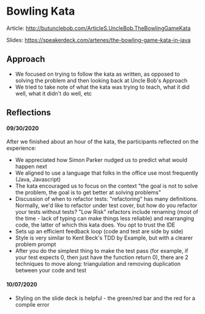 # Bowling Kata 
Article: http://butunclebob.com/ArticleS.UncleBob.TheBowlingGameKata

Slides: https://speakerdeck.com/artenes/the-bowling-game-kata-in-java

## Approach 
- We focused on trying to follow the kata as written, as opposed to solving the problem and then looking back at Uncle Bob's Approach
- We tried to take note of what the kata was trying to teach, what it did well, what it didn't do well, etc 

## Reflections
#### 09/30/2020
After we finished about an hour of the kata, the participants reflected on the experience:
- We appreciated how Simon Parker nudged us to predict what would happen next
- We aligned to use a language that folks in the office use most frequently (Java, Javascript)
- The kata encouraged us to focus on the context "the goal is not to solve the problem, the goal is to get better at solving problems"
- Discussion of when to refactor tests: "refactoring" has many definitions. Normally, we'd like to refactor under test cover, but how do you refactor 
your tests without tests? 
"Low Risk" refactors include renaming (most of the time - lack of typing can make things less reliable) and rearranging code, the latter of which this 
kata does. You opt to trust the IDE
- Sets up an efficient feedback loop (code and test are side by side)
- Style is very similar to Kent Beck's TDD by Example, but with a clearer problem prompt
- After you do the simplest thing to make the test pass (for example, if your test expects 0, then just have the function 
return 0), there are 2 techniques to move along: triangulation and removing duplication between your code and test

#### 10/07/2020
- Styling on the slide deck is helpful - the green/red bar and the red for a compile error